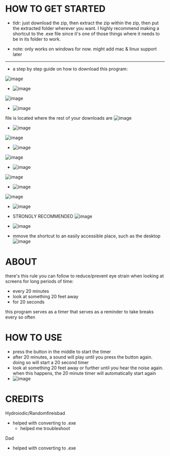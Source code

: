HOW TO GET STARTED
======================
- tldr: just download the zip, then extract the zip within the zip, then put the extracted folder wherever you want. I highly recommend making a shortcut to the .exe file since it's one of those things where it needs to be in its folder to work.

- note: only works on windows for now. might add mac & linux support later

-------------------------------------------------------------------------------------------------------------------
- a step by step guide on how to download this program:

![image](https://github.com/connory94/20-20-20/assets/138651184/39d3070f-55a7-499a-ac81-f814674c09c4)
 - ![image](https://github.com/connory94/20-20-20/assets/138651184/80ff27b1-8e14-4f3e-aeb4-0c9324a2e698)
  
![image](https://github.com/connory94/20-20-20/assets/138651184/20a8a688-be42-4123-bf03-3598bb080414)
 - ![image](https://github.com/connory94/20-20-20/assets/138651184/295e6bc1-5980-453c-9e3a-c6afdd215139)
  
file is located where the rest of your downloads are
![image](https://github.com/connory94/20-20-20/assets/138651184/b88d3c0f-cf62-4d13-b719-0ceb74b7987f)
 - ![image](https://github.com/connory94/20-20-20/assets/138651184/039a94ad-7d2c-40e1-8ac9-a47bc35981e6)

![image](https://github.com/connory94/20-20-20/assets/138651184/f398b25d-5ad9-4808-852f-ef0083ac63fa)
 - ![image](https://github.com/connory94/20-20-20/assets/138651184/7b1b5029-445d-4283-8e98-15e02e980d62)

![image](https://github.com/connory94/20-20-20/assets/138651184/44b374c9-cdf3-4d48-ada5-7b180bbe4f22)
 - ![image](https://github.com/connory94/20-20-20/assets/138651184/272ff92a-5e27-4fb5-9405-1ba9326b86e8)

![image](https://github.com/connory94/20-20-20/assets/138651184/417ed24a-5f85-4acb-b1d9-bc91e808c6dd)
 - ![image](https://github.com/connory94/20-20-20/assets/138651184/d5392a4f-1a9a-4bea-8cf3-aff4da1e4234)

![image](https://github.com/connory94/20-20-20/assets/138651184/dac8c53f-9a06-489f-9754-2919c041f6e4)
 - ![image](https://github.com/connory94/20-20-20/assets/138651184/1c830978-b726-4d6e-ab2a-fc53b77021cf)

- STRONGLY RECOMMENDED
![image](https://github.com/connory94/20-20-20/assets/138651184/63d4dcb1-ab9b-4892-a435-c5f0bb7a2ad8)

 - ![image](https://github.com/connory94/20-20-20/assets/138651184/0d55f9b7-5161-47de-a6d6-5db9b2aaa2b0)

- mmove the shortcut to an easily accessible place, such as the desktop
![image](https://github.com/connory94/20-20-20/assets/138651184/9ccf0dbb-f9f1-4e58-8bb4-22881d6db4c7)

ABOUT
======================
there's this rule you can follow to reduce/prevent eye strain when looking at screens for long periods of time:
- every 20 minutes
- look at something 20 feet away
- for 20 seconds

this program serves as a timer that serves as a reminder to take breaks every so often

HOW TO USE
======================
- press the button in the middle to start the timer
- after 20 minutes, a sound will play until you press the button again. doing so will start a 20 second timer
- look at something 20 feet away or further until you hear the noise again. when this happens, the 20 minute timer will automatically start again
- ![image](https://github.com/connory94/20-20-20/assets/138651184/e01d0bdf-77cf-4bb0-b49f-2727f74573b0)


CREDITS
======================

Hydroiodic/Randomfireisbad
   - helped with converting to .exe
        - helped me troubleshoot

Dad
   - helped with converting to .exe
